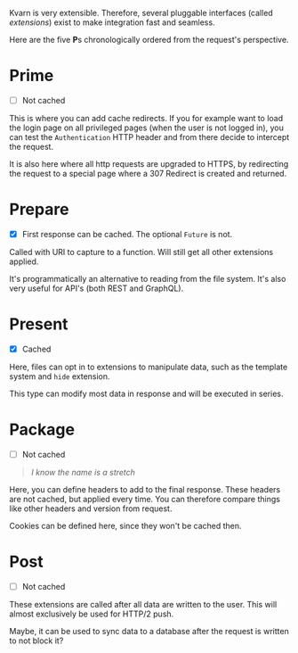 Kvarn is very extensible. Therefore, several pluggable interfaces (called *extensions*) exist to make integration fast and seamless.

Here are the five **P**s
chronologically ordered from the request's perspective. 

# Prime

- [ ] Not cached

This is where you can add cache redirects. If you for example want to load the login page on all privileged pages (when the user is not logged in),
you can test the `Authentication` HTTP header
and from there decide to intercept the request.

It is also here where all http requests are upgraded to HTTPS, by redirecting the request to 
a special page where a 307 Redirect is created and returned.

# Prepare

- [x] First response can be cached. The optional `Future` is not.

Called with URI to capture to a function. Will still get all other extensions applied.

It's programmatically an alternative to reading from the file system. It's also very useful for API's (both REST and GraphQL).

# Present

- [x] Cached

Here, files can opt in to extensions to manipulate data, such as the template system and `hide` extension.

This type can modify most data in response and will be executed in series.

# Package

- [ ] Not cached

> *I know the name is a stretch*

Here, you can define headers to add to the final response.
These headers are not cached, but applied every time. You can therefore compare things like other headers and version from request.

Cookies can be defined here, since they won't be cached then.

# Post

- [ ] Not cached

These extensions are called after all data are written to the user. This will almost exclusively be used for HTTP/2 push.

Maybe, it can be used to sync data to a database after the request is written to not block it?
